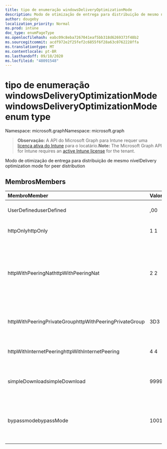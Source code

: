 ```yaml
---
title: tipo de enumeração windowsDeliveryOptimizationMode
description: Modo de otimização de entrega para distribuição de mesmo nível
author: dougeby
localization_priority: Normal
ms.prod: intune
doc_type: enumPageType
ms.openlocfilehash: eabc09c8eba7267041eaf5bb318d6269373f48b2
ms.sourcegitcommit: acdf972e2f25fef2c6855f6f28a63c0762228ffa
ms.translationtype: MT
ms.contentlocale: pt-BR
ms.lasthandoff: 09/18/2020
ms.locfileid: "48091548"
---
```

# <a name="windowsdeliveryoptimizationmode-enum-type"></a><span data-ttu-id="4b8b8-103">tipo de enumeração windowsDeliveryOptimizationMode</span><span class="sxs-lookup"><span data-stu-id="4b8b8-103">windowsDeliveryOptimizationMode enum type</span></span>

<span data-ttu-id="4b8b8-104">Namespace: microsoft.graph</span><span class="sxs-lookup"><span data-stu-id="4b8b8-104">Namespace: microsoft.graph</span></span>

> <span data-ttu-id="4b8b8-105">**Observação:** A API do Microsoft Graph para Intune requer uma [licença ativa do Intune](https://go.microsoft.com/fwlink/?linkid=839381) para o locatário.</span><span class="sxs-lookup"><span data-stu-id="4b8b8-105">**Note:** The Microsoft Graph API for Intune requires an [active Intune license](https://go.microsoft.com/fwlink/?linkid=839381) for the tenant.</span></span>

<span data-ttu-id="4b8b8-106">Modo de otimização de entrega para distribuição de mesmo nível</span><span class="sxs-lookup"><span data-stu-id="4b8b8-106">Delivery optimization mode for peer distribution</span></span>

## <a name="members"></a><span data-ttu-id="4b8b8-107">Membros</span><span class="sxs-lookup"><span data-stu-id="4b8b8-107">Members</span></span>
|<span data-ttu-id="4b8b8-108">Membro</span><span class="sxs-lookup"><span data-stu-id="4b8b8-108">Member</span></span>|<span data-ttu-id="4b8b8-109">Valor</span><span class="sxs-lookup"><span data-stu-id="4b8b8-109">Value</span></span>|<span data-ttu-id="4b8b8-110">Descrição</span><span class="sxs-lookup"><span data-stu-id="4b8b8-110">Description</span></span>|
|:---|:---|:---|
|<span data-ttu-id="4b8b8-111">UserDefined</span><span class="sxs-lookup"><span data-stu-id="4b8b8-111">userDefined</span></span>|<span data-ttu-id="4b8b8-112">,0</span><span class="sxs-lookup"><span data-stu-id="4b8b8-112">0</span></span>|<span data-ttu-id="4b8b8-113">Permite que o usuário defina.</span><span class="sxs-lookup"><span data-stu-id="4b8b8-113">Allow the user to set.</span></span>|
|<span data-ttu-id="4b8b8-114">httpOnly</span><span class="sxs-lookup"><span data-stu-id="4b8b8-114">httpOnly</span></span>|<span data-ttu-id="4b8b8-115">1 </span><span class="sxs-lookup"><span data-stu-id="4b8b8-115">1</span></span>|<span data-ttu-id="4b8b8-116">Somente HTTP, sem emparelhamento</span><span class="sxs-lookup"><span data-stu-id="4b8b8-116">HTTP only, no peering</span></span>|
|<span data-ttu-id="4b8b8-117">httpWithPeeringNat</span><span class="sxs-lookup"><span data-stu-id="4b8b8-117">httpWithPeeringNat</span></span>|<span data-ttu-id="4b8b8-118">2 </span><span class="sxs-lookup"><span data-stu-id="4b8b8-118">2</span></span>|<span data-ttu-id="4b8b8-119">Padrão de so – http combinado com emparelhamento atrás do mesmo conversor de endereço de rede</span><span class="sxs-lookup"><span data-stu-id="4b8b8-119">OS default – Http blended with peering behind the same network address translator</span></span>|
|<span data-ttu-id="4b8b8-120">httpWithPeeringPrivateGroup</span><span class="sxs-lookup"><span data-stu-id="4b8b8-120">httpWithPeeringPrivateGroup</span></span>|<span data-ttu-id="4b8b8-121">3D</span><span class="sxs-lookup"><span data-stu-id="4b8b8-121">3</span></span>|<span data-ttu-id="4b8b8-122">HTTP combinado com emparelhamento em um grupo privado</span><span class="sxs-lookup"><span data-stu-id="4b8b8-122">HTTP blended with peering across a private group</span></span>|
|<span data-ttu-id="4b8b8-123">httpWithInternetPeering</span><span class="sxs-lookup"><span data-stu-id="4b8b8-123">httpWithInternetPeering</span></span>|<span data-ttu-id="4b8b8-124">4 </span><span class="sxs-lookup"><span data-stu-id="4b8b8-124">4</span></span>|<span data-ttu-id="4b8b8-125">HTTP combinado com emparelhamento da Internet</span><span class="sxs-lookup"><span data-stu-id="4b8b8-125">HTTP blended with Internet peering</span></span>|
|<span data-ttu-id="4b8b8-126">simpleDownload</span><span class="sxs-lookup"><span data-stu-id="4b8b8-126">simpleDownload</span></span>|<span data-ttu-id="4b8b8-127">99</span><span class="sxs-lookup"><span data-stu-id="4b8b8-127">99</span></span>|<span data-ttu-id="4b8b8-128">Modo de download simples sem emparelhamento</span><span class="sxs-lookup"><span data-stu-id="4b8b8-128">Simple download mode with no peering</span></span>|
|<span data-ttu-id="4b8b8-129">bypassmode</span><span class="sxs-lookup"><span data-stu-id="4b8b8-129">bypassMode</span></span>|<span data-ttu-id="4b8b8-130">100</span><span class="sxs-lookup"><span data-stu-id="4b8b8-130">100</span></span>|<span data-ttu-id="4b8b8-131">Modo bypass.</span><span class="sxs-lookup"><span data-stu-id="4b8b8-131">Bypass mode.</span></span> <span data-ttu-id="4b8b8-132">Não usar otimização de entrega e usar BITS em vez disso</span><span class="sxs-lookup"><span data-stu-id="4b8b8-132">Do not use Delivery Optimization and use BITS instead</span></span>|









